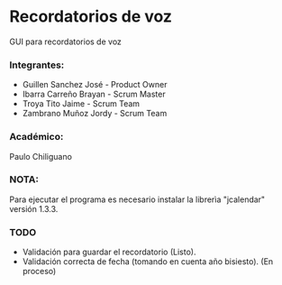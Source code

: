 # Recordatorios de voz
GUI para recordatorios de voz

### Integrantes:
- Guillen Sanchez José - Product Owner
- Ibarra Carreño Brayan - Scrum Master
- Troya Tito Jaime - Scrum Team
- Zambrano Muñoz Jordy - Scrum Team

### Académico:
Paulo Chiliguano

### NOTA:
Para ejecutar el programa es necesario instalar la librerìa "jcalendar" versión 1.3.3.

### TODO
- Validación para guardar el recordatorio (Listo).
- Validación correcta de fecha (tomando en cuenta año bisiesto). (En proceso)

